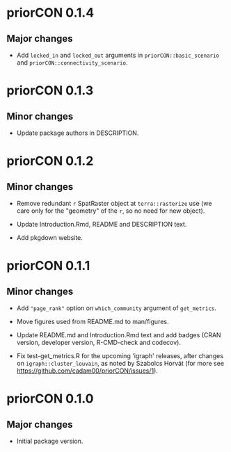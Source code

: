 # priorCON 0.1.4

## Major changes

- Add `locked_in` and `locked_out` arguments in `priorCON::basic_scenario` and
`priorCON::connectivity_scenario`.

# priorCON 0.1.3

## Minor changes

- Update package authors in DESCRIPTION.

# priorCON 0.1.2

## Minor changes

- Remove redundant `r` SpatRaster object at `terra::rasterize` use (we care only
for the "geometry" of the `r`, so no need for new object).

- Update Introduction.Rmd, README and DESCRIPTION text.

- Add pkgdown website.

# priorCON 0.1.1

## Minor changes

- Add `"page_rank"` option on `which_community` argument of `get_metrics`.

- Move figures used from README.md to man/figures.

- Update README.md and Introduction.Rmd text and add badges (CRAN version,
developer version, R-CMD-check and codecov).

- Fix test-get_metrics.R for the upcoming 'igraph' releases, after changes on
`igraph::cluster_louvain`, as noted by Szabolcs Horvát (for more see
https://github.com/cadam00/priorCON/issues/1).

# priorCON 0.1.0

## Major changes

- Initial package version.

